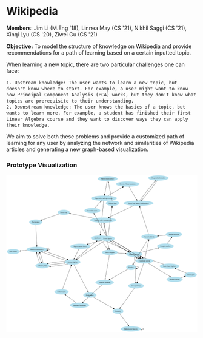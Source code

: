 # Wikipedia

**Members**: Jim Li (M.Eng '18), Linnea May (CS '21), Nikhil Saggi (CS '21), Xinqi Lyu (CS '20), Ziwei Gu (CS '21)

**Objective:** To model  the structure of knowledge on Wikipedia and provide recommendations for a path of learning based on a certain inputted topic. 

When learning a new topic, there are two particular challenges one can face: 

 	1. Upstream knowledge: The user wants to learn a new topic, but doesn't know where to start. For example, a user might want to know how Principal Component Analysis (PCA) works, but they don't know what topics are prerequisite to their understanding. 
	2. Downstream knowledge: The user knows the basics of a topic, but wants to learn more. For example, a student has finished their first Linear Algebra course and they want to discover ways they can apply their knowledge. 

We aim to solve both these problems and provide a customized path of learning for any user by analyzing the network and similarities of Wikipedia articles and generating a new graph-based visualization. 

### Prototype Visualization

![graph](viz/graph3.png)
